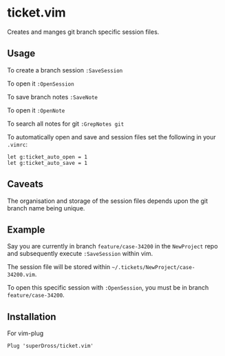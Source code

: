 # ticket.vim

Creates and manges git branch specific session files.

## Usage

To create a branch session `:SaveSession`

To open it `:OpenSession`

To save branch notes `:SaveNote`

To open it `:OpenNote`

To search all notes for git `:GrepNotes git`

To automatically open and save and session files set the following in your `.vimrc`:

```vim
let g:ticket_auto_open = 1
let g:ticket_auto_save = 1
```

## Caveats

The organisation and storage of the session files depends upon the git branch name being unique.

## Example

Say you are currently in branch `feature/case-34200` in the `NewProject` repo and subsequently execute `:SaveSession` within vim.

The session file will be stored within `~/.tickets/NewProject/case-34200.vim`.

To open this specific session with `:OpenSession`, you must be in branch `feature/case-34200`.

## Installation

For vim-plug

```vim
Plug 'superDross/ticket.vim'
```
